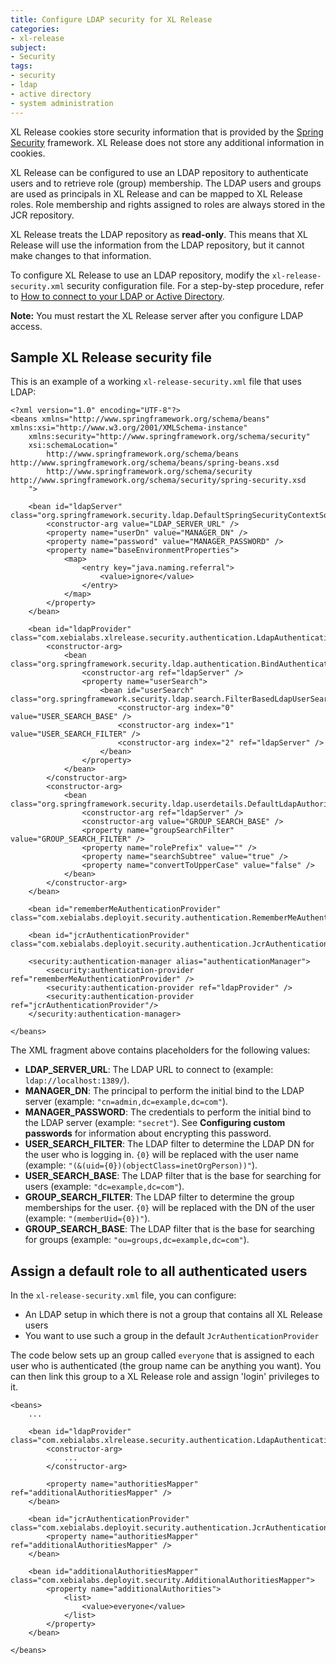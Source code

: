 ```yaml
---
title: Configure LDAP security for XL Release
categories:
- xl-release
subject:
- Security
tags:
- security
- ldap
- active directory
- system administration
---
```


XL Release cookies store security information that is provided by the [Spring Security](http://projects.spring.io/spring-security/) framework. XL Release does not store any additional information in cookies.

XL Release can be configured to use an LDAP repository to authenticate users and to retrieve role (group) membership. The LDAP users and groups are used as principals in XL Release and can be mapped to XL Release roles. Role membership and rights assigned to roles are always stored in the JCR repository.

XL Release treats the LDAP repository as **read-only**. This means that XL Release will use the information from the LDAP repository, but it cannot make changes to that information.

To configure XL Release to use an LDAP repository, modify the `xl-release-security.xml` security configuration file. For a step-by-step procedure, refer to [How to connect to your LDAP or Active Directory](/xl-deploy/how-to/connect-ldap-or-active-directory.html).

**Note:** You must restart the XL Release server after you configure LDAP access.

## Sample XL Release security file

This is an example of a working `xl-release-security.xml` file that uses LDAP:

    <?xml version="1.0" encoding="UTF-8"?>
    <beans xmlns="http://www.springframework.org/schema/beans" xmlns:xsi="http://www.w3.org/2001/XMLSchema-instance"
        xmlns:security="http://www.springframework.org/schema/security"
        xsi:schemaLocation="
            http://www.springframework.org/schema/beans http://www.springframework.org/schema/beans/spring-beans.xsd
            http://www.springframework.org/schema/security http://www.springframework.org/schema/security/spring-security.xsd
        ">

        <bean id="ldapServer" class="org.springframework.security.ldap.DefaultSpringSecurityContextSource">
            <constructor-arg value="LDAP_SERVER_URL" />
            <property name="userDn" value="MANAGER_DN" />
            <property name="password" value="MANAGER_PASSWORD" />
            <property name="baseEnvironmentProperties">
                <map>
                    <entry key="java.naming.referral">
                        <value>ignore</value>
                    </entry>
                </map>
            </property>
        </bean>

        <bean id="ldapProvider" class="com.xebialabs.xlrelease.security.authentication.LdapAuthenticationProvider">
            <constructor-arg>
                <bean class="org.springframework.security.ldap.authentication.BindAuthenticator">
                    <constructor-arg ref="ldapServer" />
                    <property name="userSearch">
                        <bean id="userSearch" class="org.springframework.security.ldap.search.FilterBasedLdapUserSearch">
                            <constructor-arg index="0" value="USER_SEARCH_BASE" />
                            <constructor-arg index="1" value="USER_SEARCH_FILTER" />
                            <constructor-arg index="2" ref="ldapServer" />
                        </bean>
                    </property>
                </bean>
            </constructor-arg>
            <constructor-arg>
                <bean class="org.springframework.security.ldap.userdetails.DefaultLdapAuthoritiesPopulator">
                    <constructor-arg ref="ldapServer" />
                    <constructor-arg value="GROUP_SEARCH_BASE" />
                    <property name="groupSearchFilter" value="GROUP_SEARCH_FILTER" />
                    <property name="rolePrefix" value="" />
                    <property name="searchSubtree" value="true" />
                    <property name="convertToUpperCase" value="false" />
                </bean>
            </constructor-arg>
        </bean>

        <bean id="rememberMeAuthenticationProvider" class="com.xebialabs.deployit.security.authentication.RememberMeAuthenticationProvider"/>

        <bean id="jcrAuthenticationProvider" class="com.xebialabs.deployit.security.authentication.JcrAuthenticationProvider"/>

        <security:authentication-manager alias="authenticationManager">
            <security:authentication-provider ref="rememberMeAuthenticationProvider" />
            <security:authentication-provider ref="ldapProvider" />
            <security:authentication-provider ref="jcrAuthenticationProvider"/>
        </security:authentication-manager>

    </beans>

The XML fragment above contains placeholders for the following values:

* **LDAP_SERVER_URL**: The LDAP URL to connect to (example: `ldap://localhost:1389/`).
* **MANAGER_DN**: The principal to perform the initial bind to the LDAP server (example: `"cn=admin,dc=example,dc=com"`).
* **MANAGER_PASSWORD**: The credentials to perform the initial bind to the LDAP server (example: `"secret"`). See **Configuring custom passwords** for information about encrypting this password.
* **USER_SEARCH_FILTER**: The LDAP filter to determine the LDAP DN for the user who is logging in. `{0}` will be replaced with the user name (example: `"(&(uid={0})(objectClass=inetOrgPerson))"`).
* **USER_SEARCH_BASE**: The LDAP filter that is the base for searching for users (example: `"dc=example,dc=com"`).
* **GROUP_SEARCH_FILTER**: The LDAP filter to determine the group memberships for the user. `{0}` will be replaced with the DN of the user (example: `"(memberUid={0})"`).
* **GROUP_SEARCH_BASE**: The LDAP filter that is the base for searching for groups (example: `"ou=groups,dc=example,dc=com"`).

## Assign a default role to all authenticated users

In the `xl-release-security.xml` file, you can configure:

* An LDAP setup in which there is not a group that contains all XL Release users
* You want to use such a group in the default `JcrAuthenticationProvider`

The code below sets up an group called `everyone` that is assigned to each user who is authenticated (the group name can be anything you want). You can then link this group to a XL Release role and assign 'login' privileges to it.

    <beans>
        ...

        <bean id="ldapProvider" class="com.xebialabs.xlrelease.security.authentication.LdapAuthenticationProvider">
            <constructor-arg>
                ...
            </constructor-arg>

            <property name="authoritiesMapper" ref="additionalAuthoritiesMapper" />
        </bean>

        <bean id="jcrAuthenticationProvider" class="com.xebialabs.deployit.security.authentication.JcrAuthenticationProvider">
            <property name="authoritiesMapper" ref="additionalAuthoritiesMapper" />
        </bean>

        <bean id="additionalAuthoritiesMapper" class="com.xebialabs.deployit.security.AdditionalAuthoritiesMapper">
            <property name="additionalAuthorities">
                <list>
                    <value>everyone</value>
                </list>
            </property>
        </bean>

    </beans>
